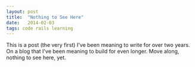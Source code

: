 ```yaml
---
layout: post
title:  "Nothing to See Here"
date:   2014-02-03
tags: code rails learning
---
```


This is a post (the very first) I've been meaning to write for over two years.  On a blog that I've been meaning to build for even longer.
Move along, nothing to see here, yet.
